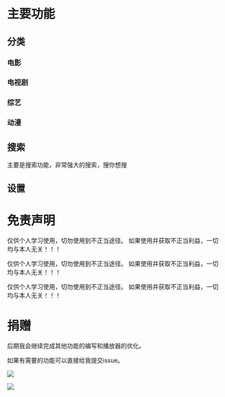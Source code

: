 # 主要功能

## 分类

### 电影

### 电视剧

### 综艺

### 动漫

## 搜索

主要是搜索功能，非常强大的搜索，搜你想搜

## 设置



# 免责声明

 仅供个人学习使用，切勿使用到不正当途径。 如果使用并获取不正当利益，一切均与本人无关！！！

 仅供个人学习使用，切勿使用到不正当途径。 如果使用并获取不正当利益，一切均与本人无关！！！

 仅供个人学习使用，切勿使用到不正当途径。 如果使用并获取不正当利益，一切均与本人无关！！！

# 捐赠

后期我会继续完成其他功能的编写和播放器的优化。

如果有需要的功能可以直接给我提交issue。

![](https://github.com/hbbdsqd/QDMovie/blob/master/weixin.jpeg)

![](https://github.com/hbbdsqd/QDMovie/blob/master/zhifubao.jpeg)